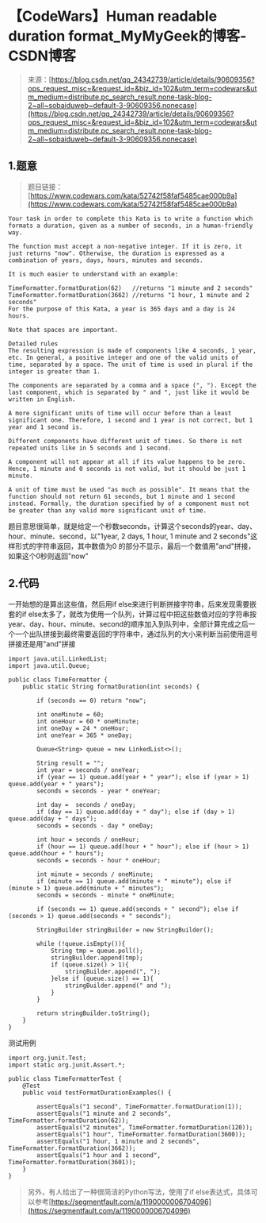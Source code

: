 <!--yml
category: codewars
date: 2022-08-13 11:49:58
-->

# 【CodeWars】Human readable duration format_MyMyGeek的博客-CSDN博客

> 来源：[https://blog.csdn.net/qq_24342739/article/details/90609356?ops_request_misc=&request_id=&biz_id=102&utm_term=codewars&utm_medium=distribute.pc_search_result.none-task-blog-2~all~sobaiduweb~default-3-90609356.nonecase](https://blog.csdn.net/qq_24342739/article/details/90609356?ops_request_misc=&request_id=&biz_id=102&utm_term=codewars&utm_medium=distribute.pc_search_result.none-task-blog-2~all~sobaiduweb~default-3-90609356.nonecase)

## 1.题意

> 题目链接：[https://www.codewars.com/kata/52742f58faf5485cae000b9a](https://www.codewars.com/kata/52742f58faf5485cae000b9a)

```
Your task in order to complete this Kata is to write a function which formats a duration, given as a number of seconds, in a human-friendly way.

The function must accept a non-negative integer. If it is zero, it just returns "now". Otherwise, the duration is expressed as a combination of years, days, hours, minutes and seconds.

It is much easier to understand with an example:

TimeFormatter.formatDuration(62)   //returns "1 minute and 2 seconds"
TimeFormatter.formatDuration(3662) //returns "1 hour, 1 minute and 2 seconds"
For the purpose of this Kata, a year is 365 days and a day is 24 hours.

Note that spaces are important.

Detailed rules
The resulting expression is made of components like 4 seconds, 1 year, etc. In general, a positive integer and one of the valid units of time, separated by a space. The unit of time is used in plural if the integer is greater than 1.

The components are separated by a comma and a space (", "). Except the last component, which is separated by " and ", just like it would be written in English.

A more significant units of time will occur before than a least significant one. Therefore, 1 second and 1 year is not correct, but 1 year and 1 second is.

Different components have different unit of times. So there is not repeated units like in 5 seconds and 1 second.

A component will not appear at all if its value happens to be zero. Hence, 1 minute and 0 seconds is not valid, but it should be just 1 minute.

A unit of time must be used "as much as possible". It means that the function should not return 61 seconds, but 1 minute and 1 second instead. Formally, the duration specified by of a component must not be greater than any valid more significant unit of time. 
```

题目意思很简单，就是给定一个秒数seconds，计算这个seconds的year、day、hour、minute、second，以"1year, 2 days, 1 hour, 1 minute and 2 seconds"这样形式的字符串返回，其中数值为0 的部分不显示，最后一个数值用"and"拼接，如果这个0秒则返回"now"

## 2.代码

一开始想的是算出这些值，然后用if else来进行判断拼接字符串，后来发现需要嵌套的if else太多了，就改为使用一个队列，计算过程中把这些数值对应的字符串按year、day、hour、minute、second的顺序加入到队列中，全部计算完成之后一个一个出队拼接到最终需要返回的字符串中，通过队列的大小来判断当前使用逗号拼接还是用"and"拼接

```
import java.util.LinkedList;
import java.util.Queue;

public class TimeFormatter {  
    public static String formatDuration(int seconds) {

        if (seconds == 0) return "now";

        int oneMinute = 60;
        int oneHour = 60 * oneMinute;
        int oneDay = 24 * oneHour;
        int oneYear = 365 * oneDay;

        Queue<String> queue = new LinkedList<>();

        String result = "";
        int year = seconds / oneYear;
        if (year == 1) queue.add(year + " year"); else if (year > 1) queue.add(year + " years");
        seconds = seconds - year * oneYear;

        int day =  seconds / oneDay;
        if (day == 1) queue.add(day + " day"); else if (day > 1) queue.add(day + " days");
        seconds = seconds - day * oneDay;

        int hour = seconds / oneHour;
        if (hour == 1) queue.add(hour + " hour"); else if (hour > 1) queue.add(hour + " hours");
        seconds = seconds - hour * oneHour;

        int minute = seconds / oneMinute;
        if (minute == 1) queue.add(minute + " minute"); else if (minute > 1) queue.add(minute + " minutes");
        seconds = seconds - minute * oneMinute;

        if (seconds == 1) queue.add(seconds + " second"); else if (seconds > 1) queue.add(seconds + " seconds");

        StringBuilder stringBuilder = new StringBuilder();

        while (!queue.isEmpty()){
            String tmp = queue.poll();
            stringBuilder.append(tmp);
            if (queue.size() > 1){
                stringBuilder.append(", ");
            }else if (queue.size() == 1){
                stringBuilder.append(" and ");
            }
        }

        return stringBuilder.toString();
    }
} 
```

测试用例

```
import org.junit.Test;
import static org.junit.Assert.*;

public class TimeFormatterTest {
    @Test
    public void testFormatDurationExamples() {

        assertEquals("1 second", TimeFormatter.formatDuration(1));
        assertEquals("1 minute and 2 seconds", TimeFormatter.formatDuration(62));
        assertEquals("2 minutes", TimeFormatter.formatDuration(120));
        assertEquals("1 hour", TimeFormatter.formatDuration(3600));
        assertEquals("1 hour, 1 minute and 2 seconds", TimeFormatter.formatDuration(3662));
        assertEquals("1 hour and 1 second", TimeFormatter.formatDuration(3601));
    }
} 
```

> 另外，有人给出了一种很简洁的Python写法，使用了if else表达式，具体可以参考[https://segmentfault.com/a/1190000006704096](https://segmentfault.com/a/1190000006704096)
